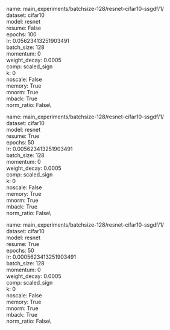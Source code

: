 name: main_experiments/batchsize-128/resnet-cifar10-ssgdf/1/\
dataset: cifar10\
model: resnet\
resume: False\
epochs: 100\
lr: 0.05623413251903491\
batch_size: 128\
momentum: 0\
weight_decay: 0.0005\
comp: scaled_sign\
k: 0\
noscale: False\
memory: True\
mnorm: True\
mback: True\
norm_ratio: False\

name: main_experiments/batchsize-128/resnet-cifar10-ssgdf/1/\
dataset: cifar10\
model: resnet\
resume: True\
epochs: 50\
lr: 0.005623413251903491\
batch_size: 128\
momentum: 0\
weight_decay: 0.0005\
comp: scaled_sign\
k: 0\
noscale: False\
memory: True\
mnorm: True\
mback: True\
norm_ratio: False\

name: main_experiments/batchsize-128/resnet-cifar10-ssgdf/1/\
dataset: cifar10\
model: resnet\
resume: True\
epochs: 50\
lr: 0.0005623413251903491\
batch_size: 128\
momentum: 0\
weight_decay: 0.0005\
comp: scaled_sign\
k: 0\
noscale: False\
memory: True\
mnorm: True\
mback: True\
norm_ratio: False\
